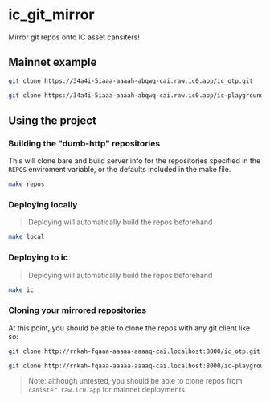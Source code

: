 # ic_git_mirror

Mirror git repos onto IC asset cansiters!

## Mainnet example

```bash
git clone https://34a4i-5iaaa-aaaah-abqwq-cai.raw.ic0.app/ic_otp.git
```

```bash
git clone https://34a4i-5iaaa-aaaah-abqwq-cai.raw.ic0.app/ic-playground.git
```

## Using the project

### Building the "dumb-http" repositories

This will clone bare and build server info for the repositories specified in the `REPOS` enviroment variable, or the defaults included in the make file.

```bash
make repos
```

### Deploying locally

> Deploying will automatically build the repos beforehand

```bash
make local
```

### Deploying to ic

> Deploying will automatically build the repos beforehand


```bash
make ic
```

### Cloning your mirrored repositories

At this point, you should be able to clone the repos with any git client like so:

```bash
git clone http://rrkah-fqaaa-aaaaa-aaaaq-cai.localhost:8000/ic_otp.git
```
```bash
git clone http://rrkah-fqaaa-aaaaa-aaaaq-cai.localhost:8000/ic-playground.git
```

> Note: although untested, you should be able to clone repos from `canister.raw.ic0.app` for mainnet deployments